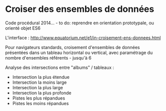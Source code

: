 Croiser des ensembles de données
==================


Code procédural 2014…
	- to do: reprendre en orientation prototypale, ou orienté objet ES6

L'interface : http://www.equatorium.net/e1/in-croisement-ens-donnees.html

 Pour navigateurs standards, croisement d'ensembles de données présentées dans un tableau horizontal ou vertical, avec paramétrage du nombre d'ensembles référents - jusqu'à 6

 Analyse des intersections entre "albums" / tableaux :
* Intersection la plus étendue
* Intersection la moins large
* Intersection la plus large
* Intersection la plus profonde
* Pistes les plus répandues
* Pistes les moins répandues
